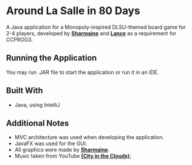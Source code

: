 # Around La Salle in 80 Days
A Java application for a Monopoly-inspired DLSU-themed board game for 2-4 players, developed by __[Sharmaine](https://github.com/sharmainegaw)__ and __[Lance](https://github.com/S0rbetes/)__ as a requirement for CCPROG3.

## Running the Application

You may run .JAR file to start the application or run it in an IDE.

## Built With
* Java, using IntelliJ

## Additional Notes
* MVC architecture was used when developing the application.
* JavaFX was used for the GUI.
* All graphics were made by __[Sharmaine](https://github.com/sharmainegaw)__.
* Music taken from YouTube __[(City in the Clouds)](https://www.youtube.com/watch?v=6rTdW-651Lw)__;